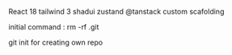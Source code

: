 React 18
tailwind 3
shadui
zustand
@tanstack
custom scafolding

initial command : rm -rf .git


git init for creating own repo
